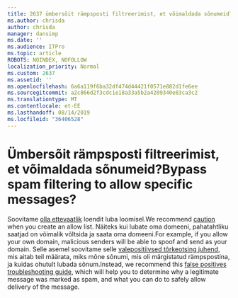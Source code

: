 ```yaml
---
title: 2637 ümbersõit rämpsposti filtreerimist, et võimaldada sõnumeid?
ms.author: chrisda
author: chrisda
manager: dansimp
ms.date: ''
ms.audience: ITPro
ms.topic: article
ROBOTS: NOINDEX, NOFOLLOW
localization_priority: Normal
ms.custom: 2637
ms.assetid: ''
ms.openlocfilehash: 6a6a119f6ba32df474d44421f0571e882d1fe6ee
ms.sourcegitcommit: a2c866d2f3cdc1e18a33a5b2a4209340e83ca3c2
ms.translationtype: MT
ms.contentlocale: et-EE
ms.lasthandoff: 08/14/2019
ms.locfileid: "36406528"
---
```

# <a name="bypass-spam-filtering-to-allow-specific-messages"></a><span data-ttu-id="ec93c-102">Ümbersõit rämpsposti filtreerimist, et võimaldada sõnumeid?</span><span class="sxs-lookup"><span data-stu-id="ec93c-102">Bypass spam filtering to allow specific messages?</span></span>

<span data-ttu-id="ec93c-103">Soovitame [olla ettevaatlik](https://docs.microsoft.com/exchange/troubleshoot/antispam/cautions-against-bypassing-spam-filters) loendit luba loomisel.</span><span class="sxs-lookup"><span data-stu-id="ec93c-103">We recommend [caution](https://docs.microsoft.com/exchange/troubleshoot/antispam/cautions-against-bypassing-spam-filters) when you create an allow list.</span></span> <span data-ttu-id="ec93c-104">Näiteks kui lubate oma domeeni, pahatahtliku saatjad on võimalik võltsida ja saata oma domeeni.</span><span class="sxs-lookup"><span data-stu-id="ec93c-104">For example, if you allow your own domain, malicious senders will be able to spoof and send as your domain.</span></span>  <span data-ttu-id="ec93c-105">Selle asemel soovitame selle [valepositiivsed tõrkeotsing juhend](https://docs.microsoft.com/office365/securitycompliance/prevent-email-from-being-marked-as-spam), mis aitab teil määrata, miks mõne sõnumi, mis oli märgistatud rämpspostina, ja kuidas ohutult lubada sõnum.</span><span class="sxs-lookup"><span data-stu-id="ec93c-105">Instead, we recommend this [false positives troubleshooting guide](https://docs.microsoft.com/office365/securitycompliance/prevent-email-from-being-marked-as-spam), which will help you to determine why a legitimate message was marked as spam, and what you can do to safely allow delivery of the message.</span></span>

